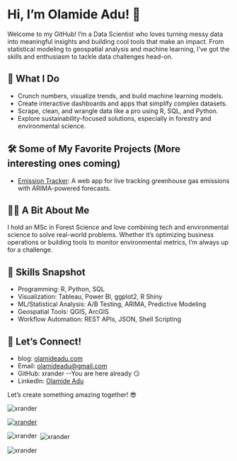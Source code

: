 # Hi, I’m Olamide Adu! 👋

Welcome to my GitHub! I’m a Data Scientist who loves turning messy data into meaningful insights and building cool tools that make an impact. From statistical modeling to geospatial analysis and machine learning, I’ve got the skills and enthusiasm to tackle data challenges head-on.

## 🚀 What I Do

  -  Crunch numbers, visualize trends, and build machine learning models.
  -  Create interactive dashboards and apps that simplify complex datasets.
  -  Scrape, clean, and wrangle data like a pro using R, SQL, and Python.
  -  Explore sustainability-focused solutions, especially in forestry and environmental science.

## 🛠️ Some of My Favorite Projects (More interesting ones coming)

  -  [Emission Tracker](https://olamide-adu.shinyapps.io/emission_tracker/): A web app for live tracking greenhouse gas emissions with ARIMA-powered forecasts.
  
## 👨‍💻 A Bit About Me

I hold an MSc in Forest Science and love combining tech and environmental science to solve real-world problems. Whether it’s optimizing business operations or building tools to monitor environmental metrics, I’m always up for a challenge.

## 🎯 Skills Snapshot

  -  Programming: R, Python, SQL
  -  Visualization: Tableau, Power BI, ggplot2, R Shiny
  -  ML/Statistical Analysis: A/B Testing, ARIMA, Predictive Modeling
  -  Geospatial Tools: QGIS, ArcGIS
  -  Workflow Automation: REST APIs, JSON, Shell Scripting

## 🌟 Let’s Connect!

  -  blog: [olamideadu.com](https://blog.olamide.com)
  -  Email: [olamideadu@gmail.com](mailto:olamideadu@gmail.com)
  -  GitHub: xrander --You are here already 😏
  -  LinkedIn: [Olamide Adu](https://www.linkedin.com/in/olamide-adu)

Let’s create something amazing together! 😎


<p align="left"> <img src="https://komarev.com/ghpvc/?username=xrander&label=Profile%20views&color=0e75b6&style=flat" alt="xrander" /> </p>

<p align="left"> <a href="https://github.com/ryo-ma/github-profile-trophy"><img src="https://github-profile-trophy.vercel.app/?username=xrander" alt="xrander" /></a> </p>
  
<p>
  <img align="left" src="https://github-readme-stats.vercel.app/api/top-langs?username=xrander&show_icons=true&locale=en&layout=compact" alt="xrander" />
</p>

<p>
  &nbsp;<img align="center" src="https://github-readme-stats.vercel.app/api?username=xrander&show_icons=true&locale=en" alt="xrander" />
</p>

<p>
  <img align="center" src="https://github-readme-streak-stats.herokuapp.com/?user=xrander&" alt="xrander" />
</p>
